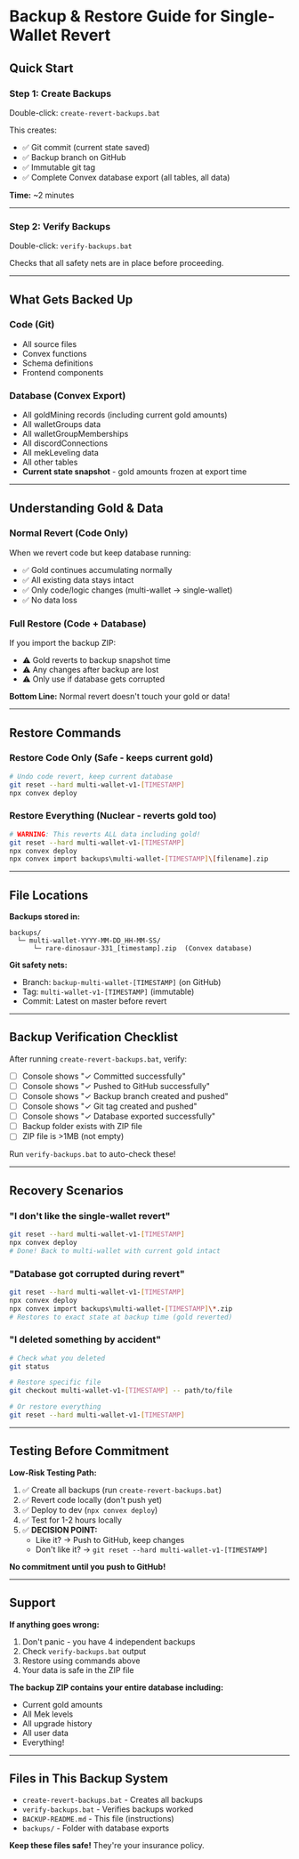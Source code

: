 # Backup & Restore Guide for Single-Wallet Revert

## Quick Start

### Step 1: Create Backups
Double-click: `create-revert-backups.bat`

This creates:
- ✅ Git commit (current state saved)
- ✅ Backup branch on GitHub
- ✅ Immutable git tag
- ✅ Complete Convex database export (all tables, all data)

**Time:** ~2 minutes

---

### Step 2: Verify Backups
Double-click: `verify-backups.bat`

Checks that all safety nets are in place before proceeding.

---

## What Gets Backed Up

### Code (Git)
- All source files
- Convex functions
- Schema definitions
- Frontend components

### Database (Convex Export)
- All goldMining records (including current gold amounts)
- All walletGroups data
- All walletGroupMemberships
- All discordConnections
- All mekLeveling data
- All other tables
- **Current state snapshot** - gold amounts frozen at export time

---

## Understanding Gold & Data

### Normal Revert (Code Only)
When we revert code but keep database running:
- ✅ Gold continues accumulating normally
- ✅ All existing data stays intact
- ✅ Only code/logic changes (multi-wallet → single-wallet)
- ✅ No data loss

### Full Restore (Code + Database)
If you import the backup ZIP:
- ⚠️ Gold reverts to backup snapshot time
- ⚠️ Any changes after backup are lost
- ⚠️ Only use if database gets corrupted

**Bottom Line:** Normal revert doesn't touch your gold or data!

---

## Restore Commands

### Restore Code Only (Safe - keeps current gold)
```bash
# Undo code revert, keep current database
git reset --hard multi-wallet-v1-[TIMESTAMP]
npx convex deploy
```

### Restore Everything (Nuclear - reverts gold too)
```bash
# WARNING: This reverts ALL data including gold!
git reset --hard multi-wallet-v1-[TIMESTAMP]
npx convex deploy
npx convex import backups\multi-wallet-[TIMESTAMP]\[filename].zip
```

---

## File Locations

**Backups stored in:**
```
backups/
  └─ multi-wallet-YYYY-MM-DD_HH-MM-SS/
      └─ rare-dinosaur-331_[timestamp].zip  (Convex database)
```

**Git safety nets:**
- Branch: `backup-multi-wallet-[TIMESTAMP]` (on GitHub)
- Tag: `multi-wallet-v1-[TIMESTAMP]` (immutable)
- Commit: Latest on master before revert

---

## Backup Verification Checklist

After running `create-revert-backups.bat`, verify:

- [ ] Console shows "✓ Committed successfully"
- [ ] Console shows "✓ Pushed to GitHub successfully"
- [ ] Console shows "✓ Backup branch created and pushed"
- [ ] Console shows "✓ Git tag created and pushed"
- [ ] Console shows "✓ Database exported successfully"
- [ ] Backup folder exists with ZIP file
- [ ] ZIP file is >1MB (not empty)

Run `verify-backups.bat` to auto-check these!

---

## Recovery Scenarios

### "I don't like the single-wallet revert"
```bash
git reset --hard multi-wallet-v1-[TIMESTAMP]
npx convex deploy
# Done! Back to multi-wallet with current gold intact
```

### "Database got corrupted during revert"
```bash
git reset --hard multi-wallet-v1-[TIMESTAMP]
npx convex deploy
npx convex import backups\multi-wallet-[TIMESTAMP]\*.zip
# Restores to exact state at backup time (gold reverted)
```

### "I deleted something by accident"
```bash
# Check what you deleted
git status

# Restore specific file
git checkout multi-wallet-v1-[TIMESTAMP] -- path/to/file

# Or restore everything
git reset --hard multi-wallet-v1-[TIMESTAMP]
```

---

## Testing Before Commitment

**Low-Risk Testing Path:**

1. ✅ Create all backups (run `create-revert-backups.bat`)
2. ✅ Revert code locally (don't push yet)
3. ✅ Deploy to dev (`npx convex deploy`)
4. ✅ Test for 1-2 hours locally
5. ✅ **DECISION POINT:**
   - Like it? → Push to GitHub, keep changes
   - Don't like it? → `git reset --hard multi-wallet-v1-[TIMESTAMP]`

**No commitment until you push to GitHub!**

---

## Support

**If anything goes wrong:**
1. Don't panic - you have 4 independent backups
2. Check `verify-backups.bat` output
3. Restore using commands above
4. Your data is safe in the ZIP file

**The backup ZIP contains your entire database including:**
- Current gold amounts
- All Mek levels
- All upgrade history
- All user data
- Everything!

---

## Files in This Backup System

- `create-revert-backups.bat` - Creates all backups
- `verify-backups.bat` - Verifies backups worked
- `BACKUP-README.md` - This file (instructions)
- `backups/` - Folder with database exports

**Keep these files safe!** They're your insurance policy.
